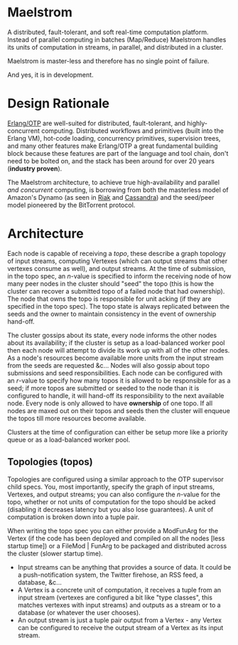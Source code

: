 Maelstrom
=========

A distributed, fault-tolerant, and soft real-time computation platform. Instead of parallel computing in batches (Map/Reduce) Maelstrom handles its units of computation in streams, in parallel, and distributed in a cluster.

Maelstrom is master-less and therefore has no single point of failure.

And yes, it is in development.

Design Rationale
================

[Erlang/OTP](http://www.erlang.org/) are well-suited for distributed, fault-tolerant, and highly-concurrent computing. Distributed workflows and primitives (built into the Erlang VM), hot-code loading, concurrency primitives, supervision trees, and many other features make Erlang/OTP a great fundamental building block because these features are part of the language and tool chain, don't need to be bolted on, and the stack has been around for over 20 years (__industry proven__).

The Maelstrom architecture, to achieve true high-availability and parallel _and concurrent_ computing, is borrowing from both the masterless model of Amazon's Dynamo (as seen in [Riak](http://wiki.basho.com/Riak.html) and [Cassandra](http://cassandra.apache.org/)) and the seed/peer model pioneered by the BitTorrent protocol.

Architecture
============

Each node is capable of receiving a _topo_, these describe a graph topology of input streams, computing Vertexes (which can output streams that other vertexes consume as well), and output streams. At the time of submission, in the topo spec, an _n_-value is specified to inform the receiving node of how many peer nodes in the cluster should "seed" the topo (this is how the cluster can recover a submitted topo of a failed node that had ownership). The node that owns the topo is responsible for unit acking (if they are specified in the topo spec). The topo state is always replicated between the seeds and the owner to maintain consistency in the event of ownership hand-off.

The cluster gossips about its state, every node informs the other nodes about its availability; if the cluster is setup as a load-balanced worker pool then each node will attempt to divide its work up with all of the other nodes. As a node's resources become available more units from the input stream from the seeds are requested &c... Nodes will also gossip about topo submissions and seed responsibilities. Each node can be configured with an _r_-value to specify how many topos it is allowed to be responsible for as a seed; if more topos are submitted or seeded to the node than it is configured to handle, it will hand-off its responsibility to the next available node. Every node is only allowed to have __ownership__ of one topo. If all nodes are maxed out on their topos and seeds then the cluster will enqueue the topos till more resources become available.

Clusters at the time of configuration can either be setup more like a priority queue or as a load-balanced worker pool.

Topologies (topos)
------------------

Topologies are configured using a similar approach to the OTP supervisor child specs. You, most importantly, specify the graph of input streams, Vertexes, and output streams; you can also configure the _n_-value for the topo, whether or not units of computation for the topo should be acked (disabling it decreases latency but you also lose guarantees). A unit of computation is broken down into a tuple pair.

When writing the topo spec you can either provide a ModFunArg for the Vertex (if the code has been deployed and compiled on all the nodes [less startup time]) or a FileMod | FunArg to be packaged and distributed across the cluster (slower startup time).


* Input streams can be anything that provides a source of data. It could be a push-notification system, the Twitter firehose, an RSS feed, a database, &c...
* A Vertex is a concrete unit of computation, it receives a tuple from an input stream (vertexes are configured a bit like "type classes", this matches vertexes with input streams) and outputs as a stream or to a database (or whatever the user chooses).
* An output stream is just a tuple pair output from a Vertex - any Vertex can be configured to receive the output stream of a Vertex as its input stream.
